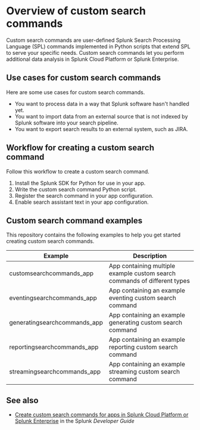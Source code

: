 # Overview of custom search commands

Custom search commands are user-defined Splunk Search Processing Language (SPL) commands implemented in Python scripts that extend SPL to serve your specific needs. Custom search commands let you perform additional data analysis in Splunk Cloud Platform or Splunk Enterprise. 

## Use cases for custom search commands

Here are some use cases for custom search commands.

* You want to process data in a way that Splunk software hasn't handled yet.
* You want to import data from an external source that is not indexed by Splunk software into your search pipeline.
* You want to export search results to an external system, such as JIRA.

## Workflow for creating a custom search command

Follow this workflow to create a custom search command.

1. Install the Splunk SDK for Python for use in your app.
2. Write the custom search command Python script.
3. Register the search command in your app configuration.
4. Enable search assistant text in your app configuration.

## Custom search command examples

This repository contains the following examples to help you get started creating custom search commands.

| Example                      | Description                                                               |
|------------------------------|---------------------------------------------------------------------------|
| customsearchcommands_app     | App containing multiple example custom search commands of different types |
| eventingsearchcommands_app   | App containing an example eventing custom search command                  |
| generatingsearchcommands_app | App containing an example generating custom search command                |
| reportingsearchcommands_app  | App containing an example reporting custom search command                 |
| streamingsearchcommands_app  | App containing an example streaming custom search command                 |

## See also

* [Create custom search commands for apps in Splunk Cloud Platform or Splunk Enterprise](https://dev.splunk.com/enterprise/docs/devtools/customsearchcommands) in the Splunk *Developer Guide*
